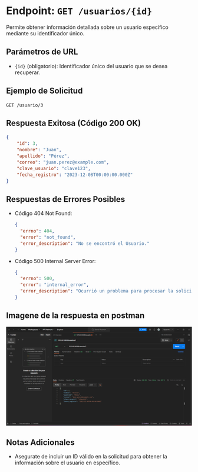 # Endpoint: `GET /usuarios/{id}`

Permite obtener información detallada sobre un usuario específico mediante su identificador único.

## Parámetros de URL

- `{id}` (obligatorio): Identificador único del usuario que se desea recuperar.

## Ejemplo de Solicitud

```http
GET /usuario/3
```

## Respuesta Exitosa (Código 200 OK)

```json
{
    "id": 3,
    "nombre": "Juan",
    "apellido": "Pérez",
    "correo": "juan.perez@example.com",
    "clave_usuario": "clave123",
    "fecha_registro": "2023-12-08T00:00:00.000Z"
}
```

## Respuestas de Errores Posibles

- Código 404 Not Found:

  ```json
  {
    "errno": 404,
    "error": "not_found",
    "error_description": "No se encontró el Usuario."
  }
  ```

- Código 500 Internal Server Error:

  ```json
  {
    "errno": 500,
    "error": "internal_error",
    "error_description": "Ocurrió un problema para procesar la solicitud"
  }
  ```

## Imagene de la respuesta en postman

![imagen](./usuariosidGET.png)

## Notas Adicionales

- Asegurate de incluir un ID válido en la solicitud para obtener la información sobre el usuario en específico.
